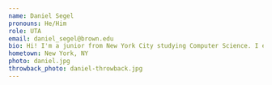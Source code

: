 ```yaml
---
name: Daniel Segel
pronouns: He/Him
role: UTA 
email: daniel_segel@brown.edu
bio: Hi! I'm a junior from New York City studying Computer Science. I enjoy traveling, learning new languages, binge-watching everything on Hulu and Netflix, and guzzling copious amounts of caffeine.
hometown: New York, NY
photo: daniel.jpg
throwback_photo: daniel-throwback.jpg
---
```

